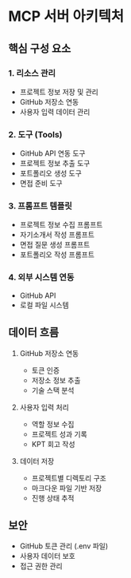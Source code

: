 # MCP 서버 아키텍처

## 핵심 구성 요소

### 1. 리소스 관리

- 프로젝트 정보 저장 및 관리
- GitHub 저장소 연동
- 사용자 입력 데이터 관리

### 2. 도구 (Tools)

- GitHub API 연동 도구
- 프로젝트 정보 추출 도구
- 포트폴리오 생성 도구
- 면접 준비 도구

### 3. 프롬프트 템플릿

- 프로젝트 정보 수집 프롬프트
- 자기소개서 작성 프롬프트
- 면접 질문 생성 프롬프트
- 포트폴리오 작성 프롬프트

### 4. 외부 시스템 연동

- GitHub API
- 로컬 파일 시스템

## 데이터 흐름

1. GitHub 저장소 연동

   - 토큰 인증
   - 저장소 정보 추출
   - 기술 스택 분석

2. 사용자 입력 처리

   - 역할 정보 수집
   - 프로젝트 성과 기록
   - KPT 회고 작성

3. 데이터 저장
   - 프로젝트별 디렉토리 구조
   - 마크다운 파일 기반 저장
   - 진행 상태 추적

## 보안

- GitHub 토큰 관리 (.env 파일)
- 사용자 데이터 보호
- 접근 권한 관리
